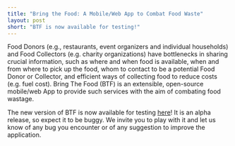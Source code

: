 ```yaml
---
title: "Bring the Food: A Mobile/Web App to Combat Food Waste"
layout: post
short: "BTF is now available for testing!"
---
```

Food Donors (e.g., restaurants, event organizers and individual households) and Food Collectors (e.g. charity organizations) have bottlenecks in sharing crucial information, such as where and when food is available, when and from where to pick up the food, whom to contact to be a potential Food Donor or Collector, and efficient ways of collecting food to reduce costs (e.g. fuel cost). Bring The Food (BTF) is an extensible, open-source mobile/web App to provide such services with the aim of combating food wastage.

The new version of BTF is now available for testing <a href="http://www.bringfood.org">here</a>! It is an alpha release, so expect it to be buggy. We invite you to play with it and let us know of any bug you encounter or of any suggestion to improve the application.
